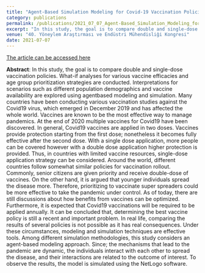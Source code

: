 ```yaml
---
title: "Agent-Based Simulation Modeling for Covid-19 Vaccination Policies: Single-Dose and Double-Dose Applications"
category: publications
permalink: /publications/2021_07_07_Agent-Based_Simulation_Modeling_for_Covid-19_Vaccination_Policies:_Single-Dose_and_Double-Dose_Applications/
excerpt: "In this study, the goal is to compare double and single-dose vaccination policies. What-if analyses for various vaccine efficacies and age group prioritization strategies are conducted. Interpretations for scenarios such as different population demographics and vaccine availability are explored using agentbased modeling and simulation."
venue: "40. Yöneylem Araştırması ve Endüstri Mühendisliği Kongresi"
date: 2021-07-07
---
```


<a href="https://avesis.yildiz.edu.tr/yayin/ec9ca69a-eaea-458a-9ecb-1292d60e4d39/agent-based-simulation-modeling-for-covid-19-vaccination-policies-single-dose-and-doubledose-applications">The article can be accessed here</a>

**Abstract**: In this study, the goal is to compare double and single-dose vaccination policies. What-if analyses for various vaccine efficacies and age group prioritization strategies are conducted. Interpretations for scenarios such as different population demographics and vaccine availability are explored using agentbased modeling and simulation. Many countries have been conducting various vaccination studies against the Covid19 virus, which emerged in December 2019 and has affected the whole world. Vaccines are known to be the most effective way to manage pandemics. At the end of 2020 multiple vaccines for Covid19 have been discovered. In general, Covid19 vaccines are applied in two doses. Vaccines provide protection starting from the first dose; nonetheless it becomes fully effective after the second dose. With a single dose application, more people can be covered however with a double dose application higher protection is provided. Thus, in countries with limited vaccine resources, single-dose application strategy can be considered. Around the world, different countries follow somewhat similar policies for vaccination rollout. Commonly, senior citizens are given priority and receive double-dose of vaccines. On the other hand, it is argued that younger individuals spread the disease more. Therefore, prioritizing to vaccinate super spreaders could be more effective to take the pandemic under control. As of today, there are still discussions about how benefits from vaccines can be optimized. Furthermore, it is expected that Covid19 vaccinations will be required to be applied annually. It can be concluded that, determining the best vaccine policy is still a recent and important problem. In real life, comparing the results of several policies is not possible as it has real consequences. Under these circumstances, modeling and simulation techniques are effective tools. Among different simulation methodologies, this study considers an agent-based modeling approach. Since; the mechanisms that lead to the pandemic are dynamic, the individuals interact with each other to spread the disease, and their interactions are related to the outcome of interest. To observe the results, the model is simulated using the NetLogo software.

